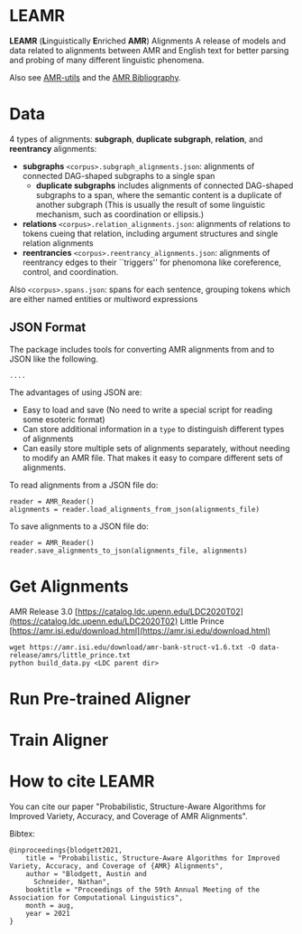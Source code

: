# LEAMR 

**LEAMR** (**L**inguistically **E**nriched **AMR**) Alignments
A release of models and data related to alignments between AMR and English text for better parsing and probing of many different linguistic phenomena.

Also see [AMR-utils](https://github.com/ablodge/amr-utils) and the [AMR Bibliography](https://nert-nlp.github.io/AMR-Bibliography/).




# Data

4 types of alignments: **subgraph**, **duplicate subgraph**, **relation**, and **reentrancy** alignments:

- **subgraphs** `<corpus>.subgraph_alignments.json`: alignments of connected DAG-shaped subgraphs to a single span
    - **duplicate subgraphs** includes alignments of connected DAG-shaped subgraphs to a span, where the semantic content is a duplicate of another subgraph (This is usually the result of some linguistic mechanism, such as coordination or ellipsis.)
- **relations** `<corpus>.relation_alignments.json`: alignments of relations to tokens cueing that relation, including argument structures and single relation alignments
- **reentrancies** `<corpus>.reentrancy_alignments.json`: alignments of reentrancy edges to their ``triggers'' for phenomona like coreference, control, and coordination. 


Also `<corpus>.spans.json`: spans for each sentence, grouping tokens which are either named entities or multiword expressions


## JSON Format
The package includes tools for converting AMR alignments from and to JSON like the following.
```
....
```

The advantages of using JSON are:
- Easy to load and save (No need to write a special script for reading some esoteric format)
- Can store additional information in a `type` to distinguish different types of alignments
- Can easily store multiple sets of alignments separately, without needing to modify an AMR file. That makes it easy to compare different sets of alignments. 

To read alignments from a JSON file do:
```
reader = AMR_Reader()
alignments = reader.load_alignments_from_json(alignments_file)
```
To save alignments to a JSON file do:
```
reader = AMR_Reader()
reader.save_alignments_to_json(alignments_file, alignments)
```

# Get Alignments
AMR Release 3.0 [https://catalog.ldc.upenn.edu/LDC2020T02](https://catalog.ldc.upenn.edu/LDC2020T02)
Little Prince [https://amr.isi.edu/download.html](https://amr.isi.edu/download.html)


```
wget https://amr.isi.edu/download/amr-bank-struct-v1.6.txt -O data-release/amrs/little_prince.txt
python build_data.py <LDC parent dir>
```

# Run Pre-trained Aligner


# Train Aligner


# How to cite LEAMR
You can cite our paper "Probabilistic, Structure-Aware Algorithms for Improved Variety, Accuracy, and Coverage of AMR Alignments".

Bibtex:
```
@inproceedings{blodgett2021,
    title = "Probabilistic, Structure-Aware Algorithms for Improved Variety, Accuracy, and Coverage of {AMR} Alignments",
    author = "Blodgett, Austin and
      Schneider, Nathan",
    booktitle = "Proceedings of the 59th Annual Meeting of the Association for Computational Linguistics",
    month = aug,
    year = 2021
}
```
